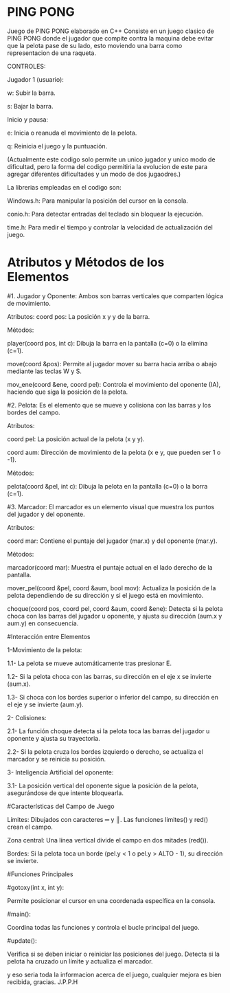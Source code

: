 # PING PONG
Juego de PING PONG elaborado en C++
Consiste en un juego clasico de PING PONG donde el jugador que compite contra la maquina debe evitar que la pelota pase de su lado, esto moviendo una barra como representacion de una raqueta.


CONTROLES:

Jugador 1 (usuario):

w: Subir la barra.

s: Bajar la barra.

Inicio y pausa:

e: Inicia o reanuda el movimiento de la pelota.

q: Reinicia el juego y la puntuación.


(Actualmente este codigo solo permite un unico jugador y unico modo de dificultad, pero la forma del codigo permitiria la evolucion de este para agregar diferentes dificultades y un modo de dos jugaodres.)

La librerias empleadas en el codigo son:

Windows.h: Para manipular la posición del cursor en la consola.

conio.h: Para detectar entradas del teclado sin bloquear la ejecución.

time.h: Para medir el tiempo y controlar la velocidad de actualización del juego.

# Atributos y Métodos de los Elementos

#1. Jugador y Oponente: 
Ambos son barras verticales que comparten lógica de movimiento.

Atributos:
coord pos: La posición x y y de la barra.

Métodos:

player(coord pos, int c): Dibuja la barra en la pantalla (c=0) o la elimina (c=1).

move(coord &pos): Permite al jugador mover su barra hacia arriba o abajo mediante las teclas W y S.

mov_ene(coord &ene, coord pel): Controla el movimiento del oponente (IA), haciendo que siga la posición de la pelota.

#2. Pelota:
Es el elemento que se mueve y colisiona con las barras y los bordes del campo.

Atributos:

coord pel: La posición actual de la pelota (x y y).

coord aum: Dirección de movimiento de la pelota (x e y, que pueden ser 1 o -1).

Métodos:

pelota(coord &pel, int c): Dibuja la pelota en la pantalla (c=0) o la borra (c=1).

#3. Marcador:
El marcador es un elemento visual que muestra los puntos del jugador y del oponente.

Atributos:

coord mar: Contiene el puntaje del jugador (mar.x) y del oponente (mar.y).

Métodos:

marcador(coord mar): Muestra el puntaje actual en el lado derecho de la pantalla.

mover_pel(coord &pel, coord &aum, bool mov): Actualiza la posición de la pelota dependiendo de su dirección y si el juego está en movimiento.

choque(coord pos, coord pel, coord &aum, coord &ene): Detecta si la pelota choca con las barras del jugador u oponente, y ajusta su dirección (aum.x y aum.y) en consecuencia.

#Interacción entre Elementos

1-Movimiento de la pelota:

1.1- La pelota se mueve automáticamente tras presionar E.

1.2- Si la pelota choca con las barras, su dirección en el eje x se invierte (aum.x).

1.3- Si choca con los bordes superior o inferior del campo, su dirección en el eje y se invierte (aum.y).

2- Colisiones:

2.1- La función choque detecta si la pelota toca las barras del jugador u oponente y ajusta su trayectoria.

2.2- Si la pelota cruza los bordes izquierdo o derecho, se actualiza el marcador y se reinicia su posición.

3- Inteligencia Artificial del oponente:

3.1- La posición vertical del oponente sigue la posición de la pelota, asegurándose de que intente bloquearla.

#Características del Campo de Juego

Límites: Dibujados con caracteres ═ y ║. Las funciones limites() y red() crean el campo.

Zona central: Una línea vertical divide el campo en dos mitades (red()).

Bordes: Si la pelota toca un borde (pel.y < 1 o pel.y > ALTO - 1), su dirección se invierte.

#Funciones Principales

#gotoxy(int x, int y):

Permite posicionar el cursor en una coordenada específica en la consola.

#main():

Coordina todas las funciones y controla el bucle principal del juego.

#update():

Verifica si se deben iniciar o reiniciar las posiciones del juego.
Detecta si la pelota ha cruzado un límite y actualiza el marcador.

y eso seria toda la informacion acerca de el juego, cualquier mejora es bien recibida, gracias.
J.P.P.H
